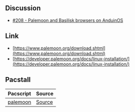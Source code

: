 

## Discussion

* [#208 - Palemoon and Basilisk browsers on AnduinOS](https://github.com/Anduin2017/AnduinOS/discussions/208)




## Link

* [https://www.palemoon.org/download.shtml](https://www.palemoon.org/download.shtml)
* [https://developer.palemoon.org/docs/linux-installation/](https://developer.palemoon.org/docs/linux-installation/)




## Pacstall

| Pacscript | Source |
| --------- | ------ |
| [palemoon](https://github.com/samwhelp/anduinos-pacstall/blob/main/packages/palemoon/palemoon.pacscript) | [Source](https://www.palemoon.org/download.shtml) |
